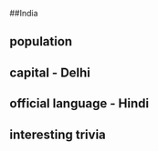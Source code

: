 ##India
## population


## capital - Delhi

 
## official language - Hindi


## interesting trivia



